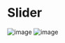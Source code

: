 # Slider
![image](https://user-images.githubusercontent.com/88171582/133949433-ff6edfe1-8c86-451b-97f7-5b7eaab11b6d.png)
![image](https://user-images.githubusercontent.com/88171582/133949453-cd3ebe29-17f6-483d-b02b-b38de2c4b07c.png)
